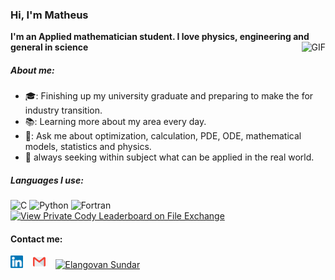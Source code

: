 ### Hi, I'm Matheus 



**I'm an Applied mathematician student. I love physics, engineering and general in science**
 <img align="right" alt="GIF" src="https://i.pinimg.com/originals/e4/26/70/e426702edf874b181aced1e2fa5c6cde.gif" />
 ##### About me:
- 🎓: Finishing up my university graduate and preparing to make the for industry transition.
- :books:: Learning more about my area every day.
- :speech_balloon:: Ask me about optimization, calculation, PDE, ODE, mathematical models, statistics and physics.
- :test_tube: always seeking within subject what can be applied in the real world.

##### Languages I use:

![C](https://img.shields.io/badge/-C-000000?style=flat&logo=c)
![Python](https://img.shields.io/badge/-Python-000000?style=flat&logo=python)
<img src="https://img.shields.io/badge/Fortran%20-503040.svg" alt="Fortran">
[![View Private Cody Leaderboard on File Exchange](https://www.mathworks.com/matlabcentral/images/matlab-file-exchange.svg)](https://www.mathworks.com/matlabcentral/fileexchange/70197-private-cody-leaderboard)

#### Contact me:

<a href="https://www.linkedin.com/in/matheus-araujo-souza/"><img src="https://github.com/chandan-reddy-k/chandan-reddy-k/blob/master/assets/linkedin.svg" width="20px" alt="LinkedIn"></a>&nbsp; &nbsp;
<a href="mailto:mhatheussss@gmail.com"><img src="https://github.com/chandan-reddy-k/chandan-reddy-k/blob/master/assets/gmail.svg" width="20px" alt="mail"></a>&nbsp; &nbsp;
<a href="https://github.com/MatheusAraujoSouza" target="_blank"><img src="https://cdn.jsdelivr.net/npm/simple-icons@3.0.1/icons/github.svg" alt="Elangovan Sundar" height="20" width="20" /></a>


